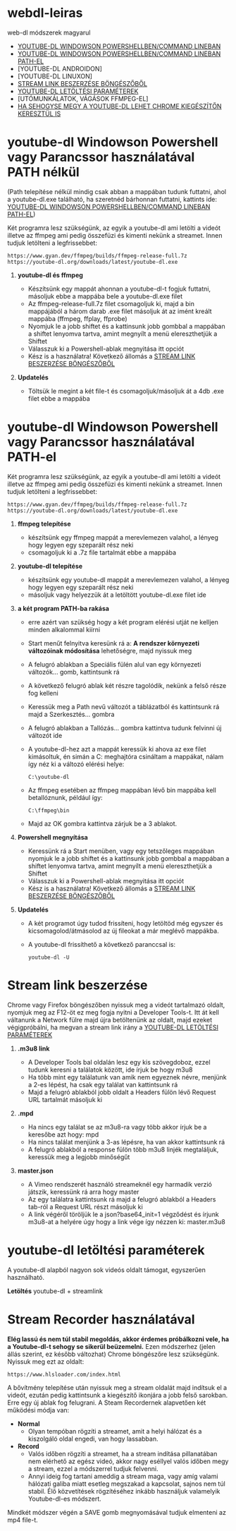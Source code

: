 # webdl-leiras
web-dl módszerek magyarul

- [YOUTUBE-DL WINDOWSON POWERSHELLBEN/COMMAND LINEBAN](#youtube-dl-Windowson-Powershell-vagy-Parancssor-használatával-PATH-nélkül)
- [YOUTUBE-DL WINDOWSON POWERSHELLBEN/COMMAND LINEBAN PATH-EL](#youtube-dl-Windowson-Powershell-vagy-Parancssor-használatával-PATH-el)
- [YOUTUBE-DL ANDROIDON]
- [YOUTUBE-DL LINUXON]
- [STREAM LINK BESZERZÉSE BÖNGÉSZŐBŐL](#Stream-link-beszerzése)
- [YOUTUBE-DL LETÖLTÉSI PARAMÉTEREK](#youtube-dl-letöltési-paraméterek)
- [UTÓMUNKÁLATOK, VÁGÁSOK FFMPEG-EL]
- [HA SEHOGYSE MEGY A YOUTUBE-DL LEHET CHROME KIEGÉSZÍTŐN KERESZTÜL IS](#stream-recorder-használatával)

# youtube-dl Windowson Powershell vagy Parancssor használatával PATH nélkül

(Path telepítése nélkül mindig csak abban a mappában tudunk futtatni, ahol a youtube-dl.exe található, ha szeretnéd bárhonnan futtatni, kattints ide: [YOUTUBE-DL WINDOWSON POWERSHELLBEN/COMMAND LINEBAN PATH-EL](#youtube-dl-Windowson-Powershell-vagy-Parancssor-használatával-PATH-el))

Két programra lesz szükségünk, az egyik a youtube-dl ami letölti a videót illetve az ffmpeg ami pedig összefüzi és kimenti nekünk a streamet. Innen tudjuk letölteni a legfrissebbet:

    https://www.gyan.dev/ffmpeg/builds/ffmpeg-release-full.7z
    https://youtube-dl.org/downloads/latest/youtube-dl.exe
    
1. **youtube-dl és ffmpeg**
    - Készítsünk egy mappát ahonnan a youtube-dl-t fogjuk futtatni, másoljuk ebbe a mappába bele a youtube-dl.exe filet
    - Az ffmpeg-release-full.7z filet csomagoljuk ki, majd a bin mappájából a három darab .exe filet másoljuk át az imént kreált mappába (ffmpeg, ffplay, ffprobe)
    - Nyomjuk le a jobb shiftet és a kattinsunk jobb gombbal a mappában a shiftet lenyomva tartva, amint megnyílt a menü elereszthetjük a Shiftet
    - Válasszuk ki a Powershell-ablak megnyitása itt opciót
    - Kész is a használatra! Következő állomás a [STREAM LINK BESZERZÉSE BÖNGÉSZŐBŐL](#Stream-link-beszerzese)
    
2. **Updatelés**
    - Töltsük le megint a két file-t és csomagoljuk/másoljuk át a 4db .exe filet ebbe a mappába

# youtube-dl Windowson Powershell vagy Parancssor használatával PATH-el

Két programra lesz szükségünk, az egyik a youtube-dl ami letölti a videót illetve az ffmpeg ami pedig összefüzi és kimenti nekünk a streamet. Innen tudjuk letölteni a legfrissebbet:

    https://www.gyan.dev/ffmpeg/builds/ffmpeg-release-full.7z
    https://youtube-dl.org/downloads/latest/youtube-dl.exe
   
1. **ffmpeg telepítése**
    - készítsünk egy ffmpeg mappát a merevlemezen valahol, a lényeg hogy legyen egy szeparált rész neki
    - csomagoljuk ki a .7z file tartalmát ebbe a mappába
    
2. **youtube-dl telepítése**
    - készítsünk egy youtube-dl mappát a merevlemezen valahol, a lényeg hogy legyen egy szeparált rész neki
    - másoljuk vagy helyezzük át a letöltött youtube-dl.exe filet ide
    
3. **a két program PATH-ba rakása**
    - erre azért van szükség hogy a két program elérési utját ne kelljen minden alkalommal kiírni
    - Start menűt felnyitva keresünk rá a: __A rendszer környezeti változóinak módosítása__ lehetőségre, majd nyissuk meg
    - A felugró ablakban a Speciális fülén alul van egy környezeti változók... gomb, kattintsunk rá
    - A következő felugró ablak két részre tagolódik, nekünk a felső része fog kelleni
    - Keressük meg a Path nevű változót a táblázatból és kattintsunk rá majd a Szerkesztés... gombra
    - A felugró ablakban a Tallózás... gombra kattintva tudunk felvinni új változót ide
    - A youtube-dl-hez azt a mappát keressük ki ahova az exe filet kimásoltuk, én simán a C: meghajtóra csináltam a mappákat, nálam így néz ki a változó elérési helye:
    
          C:\youtube-dl
    - Az ffmpeg esetében az ffmpeg mappában lévő bin mappába kell betallóznunk, például így:
    
          C:\ffmpeg\bin
    - Majd az OK gombra kattintva zárjuk be a 3 ablakot.
    
4. **Powershell megnyítása**
    - Keressünk rá a Start menüben, vagy egy tetszőleges mappában nyomjuk le a jobb shiftet és a kattinsunk jobb gombbal a mappában a shiftet lenyomva tartva, amint megnyílt a menü elereszthetjük a Shiftet
    - Válasszuk ki a Powershell-ablak megnyitása itt opciót
    - Kész is a használatra! Következő állomás a [STREAM LINK BESZERZÉSE BÖNGÉSZŐBŐL](#Stream-link-beszerzese)
    
5. **Updatelés**
    - A két programot úgy tudod frissíteni, hogy letöltöd még egyszer és kicsomagolod/átmásolod az új fileokat a már meglévő mappákba.
    - A youtube-dl frissíthető a következő paranccsal is:
    
          youtube-dl -U

# Stream link beszerzése

Chrome vagy Firefox böngészőben nyissuk meg a videót tartalmazó oldalt, nyomjuk meg az F12-öt ez meg fogja nyitni a Developer Tools-t. Itt át kell váltanunk a Network fülre majd újra betöltenünk az oldalt, majd ezeket végigpróbálni, ha megvan a stream link irány a [YOUTUBE-DL LETÖLTÉSI PARAMÉTEREK](#youtube-dl-letöltési-paraméterek)

1. **.m3u8 link**
    - A Developer Tools bal oldalán lesz egy kis szövegdoboz, ezzel tudunk keresni a találatok között, ide írjuk be hogy m3u8
    - Ha több mint egy találatunk van amik nem egyeznek névre, menjünk a 2-es lépést, ha csak egy találat van kattintsunk rá
    - Majd a felugró ablakból jobb oldalt a Headers fülön lévő Request URL tartalmát másoljuk ki
    
2. **.mpd**
    - Ha nincs egy találat se az m3u8-ra vagy több akkor írjuk be a keresőbe azt hogy: mpd
    - Ha nincs találat menjünk a 3-as lépésre, ha van akkor kattintsunk rá
    - A felugró ablakból a response fülön több m3u8 linjék megtaláljuk, keressük meg a legjobb minőségűt
    
3. **master.json**
    - A Vimeo rendszerét használó streameknél egy harmadik verzió játszik, keressünk rá arra hogy master
    - Az egy találatra kattintsunk rá majd a felugró ablakból a Headers tab-ról a Request URL részt másoljuk ki
    - A link végéről töröljük le a json?base64_init=1 végződést és írjunk m3u8-at a helyére úgy hogy a link vége így nézzen ki: master.m3u8

# youtube-dl letöltési paraméterek

A youtube-dl alapból nagyon sok videós oldalt támogat, egyszerűen használható.

**Letöltés**
youtube-dl + streamlink

# Stream Recorder használatával

**Elég lassú és nem túl stabil megoldás, akkor érdemes próbálkozni vele, ha a Youtube-dl-t sehogy se sikerül beüzemelni.**
Ezen módszerhez (jelen állás szerint, ez később változhat) Chrome böngészőre lesz szükségünk.
Nyissuk meg ezt az oldalt:

    https://www.hlsloader.com/index.html

A bővítmény telepítése után nyissuk meg a stream oldalát majd indítsuk el a videót, ezután pedig kattintsunk a kiegészítő ikonjára a jobb felső sarokban. Erre egy új ablak fog felugrani. A Steam Recordernek alapvetően két működési módja van:
- **Normal**
    - Olyan tempóban rögzíti a streamet, amit a helyi hálózat és a kiszolgáló oldal engedi, van hogy lassabban.
- **Record**
    - Valós időben rögzíti a streamet, ha a stream indítása pillanatában nem elérhető az egész videó, akkor nagy eséllyel valós időben megy a stream, ezzel a módszerrel tudjuk felvenni.
    - Annyi ideig fog tartani ameddig a stream maga, vagy amíg valami hálózati galiba miatt esetleg megszakad a kapcsolat, sajnos nem túl stabil. Élő közvetítések rögzítéséhez inkább használjuk valamelyik Youtube-dl-es módszert.

Mindkét módszer végén a SAVE gomb megnyomásával tudjuk elmenteni az mp4 file-t.
